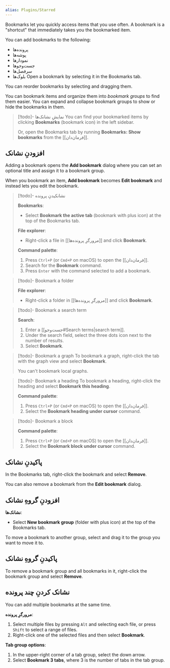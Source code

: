 ```yaml
---
alias: Plugins/Starred
---
```


Bookmarks let you quickly access items that you use often. A bookmark is a "shortcut" that immediately takes you the bookmarked item.

You can add bookmarks to the following:

- پرونده‌ها
- پوشه‌ها
- نمودارها
- جست‌وجوها
- سرفصل‌ها
- بلوک‌ها
Open a bookmark by selecting it in the Bookmarks tab.

You can reorder bookmarks by selecting and dragging them.

You can bookmark items and organize them into _bookmark groups_ to find them easier. You can expand and collapse bookmark groups to show or hide the bookmarks in them.

> [!todo]- نمایشِ نشانک‌ها
> You can find your bookmarked items by clicking **Bookmarks** (bookmark icon) in the left sidebar.
>
> Or, open the Bookmarks tab by running **Bookmarks: Show bookmarks** from the [[فرمان‌دان]].

## افزودنِ نشانک

Adding a bookmark opens the **Add bookmark** dialog where you can set an optional title and assign it to a bookmark group.

When you bookmark an item, **Add bookmark** becomes **Edit bookmark** and instead lets you edit the bookmark.

> [!todo]- نشانکیدنِ پرونده
>
> **Bookmarks**:
>
> - Select **Bookmark the active tab** (bookmark with plus icon) at the top of the Bookmarks tab.
>
> **File explorer**:
>
> - Right-click a file in [[مرورگرِ پرونده‌ها]] and click **Bookmark**.
>
> **Command palette**:
>
> 1. Press `Ctrl+P` (or `Cmd+P` on macOS) to open the [[فرمان‌دان]].
> 2. Search for the **Bookmark** command.
> 3. Press `Enter` with the command selected to add a bookmark.

> [!todo]- Bookmark a folder
>
> **File explorer**:
>
> - Right-click a folder in [[مرورگرِ پرونده‌ها]] and click **Bookmark**.

> [!todo]- Bookmark a search term
>
> **Search**:
>
> 1. Enter a [[جست‌وجو#Search terms|search term]].
> 2. Under the search field, select the three dots icon next to the number of results.
> 3. Select **Bookmark**.

> [!todo]- Bookmark a graph
> To bookmark a graph, right-click the tab with the graph view and select **Bookmark**.
>
> You can't bookmark local graphs.

> [!todo]- Bookmark a heading
> To bookmark a heading, right-click the heading and select **Bookmark this heading**.
>
> **Command palette**:
>
> 1. Press `Ctrl+P` (or `Cmd+P` on macOS) to open the [[فرمان‌دان]].
> 2. Select the **Bookmark heading under cursor** command.

> [!todo]- Bookmark a block
>
> **Command palette**:
>
> 1. Press `Ctrl+P` (or `Cmd+P` on macOS) to open the [[فرمان‌دان]].
> 2. Select the **Bookmark block under cursor** command.

## پاکیدنِ نشانک

In the Bookmarks tab, right-click the bookmark and select **Remove**.

You can also remove a bookmark from the **Edit bookmark** dialog.

## افزودنِ گروهِ نشانک
**نشانک‌ها**:

- Select **New bookmark group** (folder with plus icon) at the top of the Bookmarks tab.

To move a bookmark to another group, select and drag it to the group you want to move it to.

## پاکیدنِ گروهِ نشانک

To remove a bookmark group and all bookmarks in it, right-click the bookmark group and select **Remove**.

## نشانک کردنِ چند پرونده

You can add multiple bookmarks at the same time.

**مرورگرِ پرونده**:

1. Select multiple files by pressing `Alt` and selecting each file, or press `Shift` to select a range of files.
2. Right-click one of the selected files and then select **Bookmark**.

**Tab group options**:

1. In the upper-right corner of a tab group, select the down arrow.
2. Select **Bookmark 3 tabs**, where 3 is the number of tabs in the tab group.
